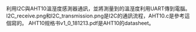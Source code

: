 利用I2C與AHT10溫溼度感測器通訊，並將測量到的溫溼度利用UART傳到電腦。
I2C_receive.png和I2C_transmission.png是I2C的通訊流程，AHT10.c是參考這個寫的。
AHT10规格书v1_0_181213.pdf是AHT10的datasheet。
